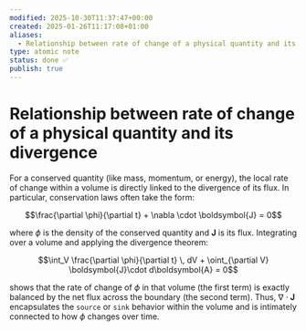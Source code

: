 ```yaml
---
modified: 2025-10-30T11:37:47+00:00
created: 2025-01-26T11:17:08+01:00
aliases:
  - Relationship between rate of change of a physical quantity and its divergence
type: atomic note
status: done ✅
publish: true
---
```

# Relationship between rate of change of a physical quantity and its divergence

For a conserved quantity (like mass, momentum, or energy), the local rate of change within a volume is directly linked to the divergence of its flux. In particular, conservation laws often take the form:

$$\frac{\partial \phi}{\partial t} + \nabla \cdot \boldsymbol{J} = 0$$

where $\phi$ is the density of the conserved quantity and $\boldsymbol{J}$ is its flux. Integrating over a volume and applying the divergence theorem:

$$\int_V \frac{\partial \phi}{\partial t} \, dV + \oint_{\partial V} \boldsymbol{J}\cdot d\boldsymbol{A} = 0$$

shows that the rate of change of $\phi$ in that volume (the first term) is exactly balanced by the net flux across the boundary (the second term). Thus, $\nabla \cdot \boldsymbol{J}$ encapsulates the `source` or `sink` behavior within the volume and is intimately connected to how $\phi$ changes over time.